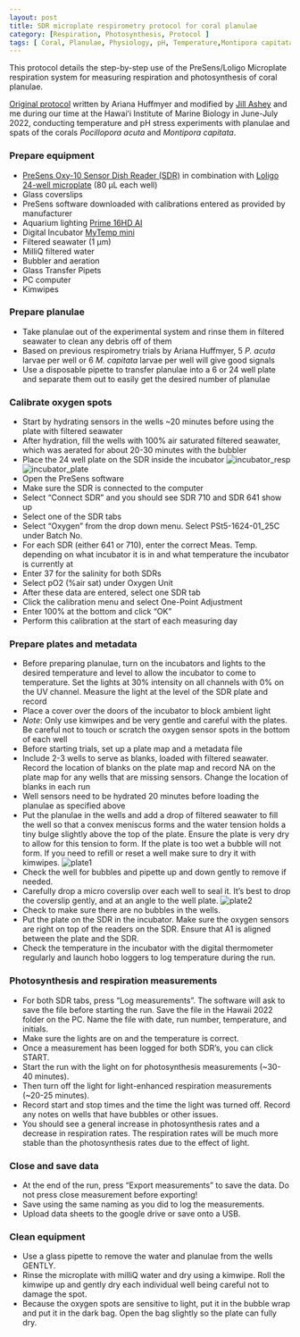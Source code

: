 ```yaml
---
layout: post
title: SDR microplate respirometry protocol for coral planulae
category: [Respiration, Photosynthesis, Protocol ]
tags: [ Coral, Planulae, Physiology, pH, Temperature,Montipora capitata ]
---
```


This protocol details the step-by-step use of the PreSens/Loligo Microplate respiration system for measuring respiration and photosynthesis of coral planulae.  

[Original protocol](https://ahuffmyer.github.io/ASH_Putnam_Lab_Notebook/Mcapitata-Early-Life-History-Respirometry-Protocol/) written by Ariana Huffmyer and modified by [Jill Ashey](https://github.com/JillAshey) and me during our time at the Hawaiʻi Institute of Marine Biology in June-July 2022, conducting temperature and pH stress experiments with planulae and spats of the corals _Pocillopora acuta_ and _Montipora capitata_.


### Prepare equipment  
-	[PreSens Oxy-10 Sensor Dish Reader (SDR)](https://www.presens.de/products/detail/sdr-sensordish-reader-basic-set) in combination with [Loligo 24-well microplate](https://loligosystems.com/24-well-glass-microplate-80-ul) (80 µL each well)
-	Glass coverslips
-	PreSens software downloaded with calibrations entered as provided by manufacturer
-	Aquarium lighting [Prime 16HD AI](https://www.aquaillumination.com/products/prime)
-	Digital Incubator [MyTemp mini](https://www.benchmarkscientific.com/rpproducts/mytemp-mini-digital-incubator/)
-	Filtered seawater (1 µm)
-	MilliQ filtered water
-	Bubbler and aeration
-	Glass Transfer Pipets
-	PC computer
-	Kimwipes

### Prepare planulae
-	Take planulae out of the experimental system and rinse them in filtered seawater to clean any debris off of them 
-	Based on previous respirometry trials by Ariana Huffmyer, 5 _P. acuta_ larvae per well or 6 _M. capitata_ larvae per well will give good signals
-	Use a disposable pipette to transfer planulae into a 6 or 24 well plate and separate them out to easily get the desired number of planulae 

### Calibrate oxygen spots 
-	Start by hydrating sensors in the wells ~20 minutes before using the plate with filtered seawater
-	After hydration, fill the wells with 100% air saturated filtered seawater, which was aerated for about 20-30 minutes with the bubbler 
-	Place the 24 well plate on the SDR inside the incubator ![incubator_resp](https://github.com/fscucchia/FScucchia_Lab_Notebook-Mass_Lab/blob/master/images/incubator_resp.jpg?raw=true "incubator_resp") ![incubator_plate](https://github.com/fscucchia/FScucchia_Lab_Notebook-Mass_Lab/blob/master/images/incubator_plate.jpg?raw=true "incubator_plate")
-	Open the PreSens software
-	Make sure the SDR is connected to the computer
-	Select “Connect SDR” and you should see SDR 710 and SDR 641 show up
-	Select one of the SDR tabs
-	Select “Oxygen” from the drop down menu. Select PSt5-1624-01_25C under Batch No. 
-	For each SDR (either 641 or 710), enter the correct Meas. Temp. depending on what incubator it is in and what temperature the incubator is currently at 
-	Enter 37 for the salinity for both SDRs 
-	Select pO2 (%air sat) under Oxygen Unit  
-	After these data are entered, select one SDR tab
-	Click the calibration menu and select One-Point Adjustment
-	Enter 100% at the bottom and click “OK”  
-	Perform this calibration at the start of each measuring day  

### Prepare plates and metadata  
-	Before preparing planulae, turn on the incubators and lights to the desired temperature and level to allow the incubator to come to temperature. Set the lights at 30% intensity on all channels with 0% on the UV channel. Measure the light at the level of the SDR plate and record 
-	Place a cover over the doors of the incubator to block ambient light 
-	*Note*: Only use kimwipes and be very gentle and careful with the plates. Be careful not to touch or scratch the oxygen sensor spots in the bottom of each well 
-	Before starting trials, set up a plate map and a metadata file   
-	Include 2-3 wells to serve as blanks, loaded with filtered seawater. Record the location of blanks on the plate map and record NA on the plate map for any wells that are missing sensors. Change the location of blanks in each run 
-	Well sensors need to be hydrated 20 minutes before loading the planulae as specified above  
-	Put the planulae in the wells and add a drop of filtered seawater to fill the well so that a convex meniscus forms and the water tension holds a tiny bulge slightly above the top of the plate. Ensure the plate is very dry to allow for this tension to form. If the plate is too wet a bubble will not form. If you need to refill or reset a well make sure to dry it with kimwipes. 
![plate1](https://github.com/fscucchia/FScucchia_Lab_Notebook-Mass_Lab/blob/master/images/plate1.jpg?raw=true "plate1")
-	Check the well for bubbles and pipette up and down gently to remove if needed. 
-	Carefully drop a micro coverslip over each well to seal it. It’s best to drop the coverslip gently, and at an angle to the well plate. 
![plate2](https://github.com/fscucchia/FScucchia_Lab_Notebook-Mass_Lab/blob/master/images/plate2.jpg?raw=true "plate2")
-	Check to make sure there are no bubbles in the wells. 
-	Put the plate on the SDR in the incubator. Make sure the oxygen sensors are right on top of the readers on the SDR. Ensure that A1 is aligned between the plate and the SDR.
-	Check the temperature in the incubator with the digital thermometer regularly and launch hobo loggers to log temperature during the run.  

### Photosynthesis and respiration measurements 
-	For both SDR tabs, press “Log measurements”. The software will ask to save the file before starting the run. Save the file in the Hawaii 2022 folder on the PC. Name the file with date, run number, temperature, and initials. 
-	Make sure the lights are on and the temperature is correct. 
-	Once a measurement has been logged for both SDR’s, you can click START.
-	Start the run with the light on for photosynthesis measurements (~30-40 minutes). 
-	Then turn off the light for light-enhanced respiration measurements (~20-25 minutes). 
-	Record start and stop times and the time the light was turned off. Record any notes on wells that have bubbles or other issues. 
-	You should see a general increase in photosynthesis rates and a decrease in respiration rates. The respiration rates will be much more stable than the photosynthesis rates due to the effect of light. 

### Close and save data  
-	At the end of the run, press “Export measurements” to save the data. Do not press close measurement before exporting!
-	Save using the same naming as you did to log the measurements. 
-	Upload data sheets to the google drive or save onto a USB.  

### Clean equipment  
-	Use a glass pipette to remove the water and planulae from the wells GENTLY. 
-	Rinse the microplate with milliQ water and dry using a kimwipe. Roll the kimwipe up and gently dry each individual well being careful not to damage the spot. 
-	Because the oxygen spots are sensitive to light, put it in the bubble wrap and put it in the dark bag. Open the bag slightly so the plate can fully dry. 





